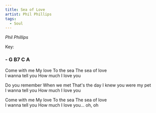 ```yaml
---
title: Sea of Love
artist: Phil Phillips
tags: 
  - Soul
---
```

*Phil Phillips*

Key: 
### - G B7 C A   

Come with me My love To the sea The sea of love  
I wanna tell you How much I love you  

Do you remember When we met That's the day I knew you were my pet  
I wanna tell you How much I love you  

Come with me My love To the sea The sea of love  
I wanna tell you How much I love you... oh, oh  